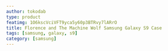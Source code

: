 ```yaml
---
author: tokodab
type: product
featimg: 1O6kscVciVFT9yca5y60p3BTRvy7lARrO
title: Florence and The Machine Wolf Samsung Galaxy S9 Case
tags: [samsung, galaxy, s9]
category: [samsung]
---
```

